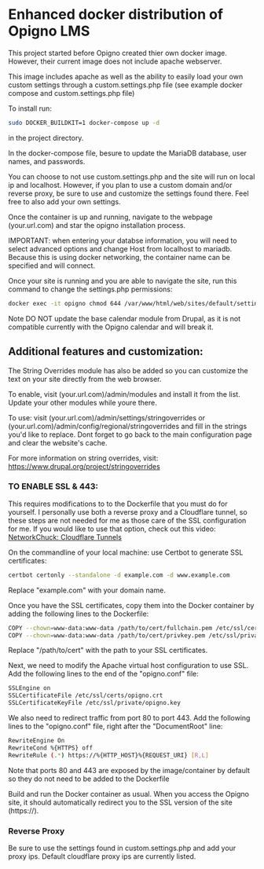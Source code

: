# Enhanced docker distribution of Opigno LMS

This project started before Opigno created thier own docker image. However, their current image does not include apache webserver.

This image includes apache as well as the ability to easily load your own custom settings through a custom.settings.php file (see example docker compose and custom.settings.php file)

To install run:

```bash
sudo DOCKER_BUILDKIT=1 docker-compose up -d
```

in the project directory.

In the docker-compose file, besure to update the MariaDB database, user names, and passwords.

You can choose to not use custom.settings.php and the site will run on local ip and localhost. However, if you plan to use a custom domain and/or reverse proxy, be sure to use and customize the settings found there. Feel free to also add your own settings.

Once the container is up and running, navigate to the webpage (your.url.com) and star the opigno installation process.

IMPORTANT: when entering your databse information, you will need to select advanced options and change Host from localhost to mariadb. Because this is using docker networking, the container name can be specified and will connect.

Once your site is running and you are able to navigate the site, run this command to change the settings.php permissions:

```bash
docker exec -it opigno chmod 644 /var/www/html/web/sites/default/settings.php
```

Note DO NOT update the base calendar module from Drupal, as it is not compatible currently with the Opigno calendar and will break it.

## Additional features and customization:

The String Overrides module has also be added so you can customize the text on your site directly from the web browser. 

To enable, visit (your.url.com)/admin/modules and install it from the list. Update your other modules while youre there.

To use: visit (your.url.com)/admin/settings/stringoverrides or (your.url.com)/admin/config/regional/stringoverrides and fill in the strings you'd like to replace. Dont forget to go back to the main configuration page and clear the website's cache.

For more information on string overrides, visit: https://www.drupal.org/project/stringoverrides

### TO ENABLE SSL & 443:

This requires modifications to to the Dockerfile that you must do for yourself. I personally use both a reverse proxy and a Cloudflare tunnel, so these steps are not needed for me as those care of the SSL configuration for me. If you would like to use that option, check out this video: [NetworkChuck: Cloudflare Tunnels](https://www.youtube.com%2Fwatch%3Fv%3Dey4u7OUAF3c&usg=AOvVaw3PphOIhvNL11fhIeI2GwHW)

On the commandline of your local machine: use Certbot to generate SSL certificates:

```bash
certbot certonly --standalone -d example.com -d www.example.com
```

Replace "example.com" with your domain name.

Once you have the SSL certificates, copy them into the Docker container by adding the following lines to the Dockerfile:

```bash
COPY --chown=www-data:www-data /path/to/cert/fullchain.pem /etc/ssl/certs/opigno.crt
COPY --chown=www-data:www-data /path/to/cert/privkey.pem /etc/ssl/private/opigno.key
```

Replace "/path/to/cert" with the path to your SSL certificates.

Next, we need to modify the Apache virtual host configuration to use SSL. Add the following lines to the end of the "opigno.conf" file:

```bash
SSLEngine on
SSLCertificateFile /etc/ssl/certs/opigno.crt
SSLCertificateKeyFile /etc/ssl/private/opigno.key
```

We also need to redirect traffic from port 80 to port 443. Add the following lines to the "opigno.conf" file, right after the "DocumentRoot" line:

```bash
RewriteEngine On
RewriteCond %{HTTPS} off
RewriteRule (.*) https://%{HTTP_HOST}%{REQUEST_URI} [R,L]
```

Note that ports 80 and 443 are exposed by the image/container by default so they do not need to be added to the Dockerfile

Build and run the Docker container as usual. When you access the Opigno site, it should automatically redirect you to the SSL version of the site (https://).

### Reverse Proxy

Be sure to use the settings found in custom.settings.php and add your proxy ips. Default cloudflare proxy ips are currently listed.
